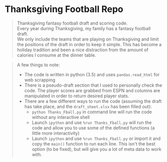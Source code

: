 # Thanksgiving Football Repo

> Thanksgiving fantasy football draft and scoring code.  
> Every year during Thanksgiving, my family has a fantasy football draft.  
> We only include the teams that are playing on Thanksgiving and limit the positions of the draft in order to keep it simple. This has become a holiday tradition and been 
> a nice distraction from the amount of calories I consume at the dinner table.  

> A few things to note:
> - The code is written in python (3.5) and uses `pandas.read_html` for web scrapping
> - There is a pseudo-draft section that I used to personally check the code. The player scores are grabbed from ESPN and columns are manipulated in order to return desired player stats. 
> - There are a few different ways to run the code (assuming the draft has take place, and the `draft_sheet.xlsx` has been filled out):
>     + `python Thanks_Fball.py` in command line will run the code without any interactive shell
>     + Launch `ipython` and use `%run Thanks_Fball.py` will run the code and allow you to use some of the defined functions (a little more interactivity)
>     + Launch `ipython` and use `%run Thanks_Fball.py` or import it and copy the `main()` function to run each line. This isn't the best option (to be fixed), but will give you a lot of meta data to work with.

